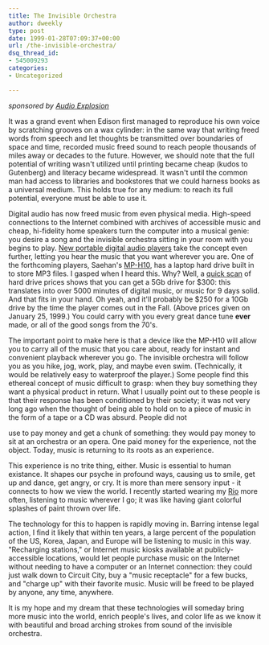 ```yaml
---
title: The Invisible Orchestra
author: dweekly
type: post
date: 1999-01-28T07:09:37+00:00
url: /the-invisible-orchestra/
dsq_thread_id:
- 545009293
categories:
- Uncategorized

---
```

_sponsored by [Audio Explosion][1]_

It was a grand event when Edison first managed to reproduce his
own voice by scratching grooves on a wax cylinder: in the same
way that writing freed words from speech and let thoughts be
transmitted over boundaries of space and time, recorded music
freed sound to reach people thousands of miles away or decades
to the future. However, we should note that the full potential
of writing wasn't utilized until printing became cheap (kudos
to Gutenberg) and literacy became widespread. It wasn't until
the common man had access to libraries and bookstores that we
could harness books as a universal medium. This holds true for
any medium: to reach its full potential, everyone must be able
to use it.

Digital audio has now freed music from even physical media.
High-speed connections to the Internet combined with archives
of accessible music and cheap, hi-fidelity home speakers
turn the computer into a musical genie: you desire a song
and the invisible orchestra sitting in your room with you
begins to play. [New portable digital audio players][2] take the
concept even further, letting you hear the music that you
want wherever you are. One of the forthcoming players,
Saehan's [MP-H10][3], has a laptop hard drive built in to store MP3 files. I gasped
when I heard this. Why? Well, a [quick scan][4] of
hard drive prices shows that you can get a 5Gb drive for $300:
this translates into over 5000 minutes of digital music, or
music for 9 days solid. And that fits in your hand. Oh yeah,
and it'll probably be $250 for a 10Gb drive by the time the
player comes out in the Fall. (Above prices given on January
25, 1999.) You could carry with you every great dance tune
**ever** made, or all of the good songs from the 70's.

The important point to make here is that a device like the
MP-H10 will allow you to carry all of the music that you care
about, ready for instant and convenient playback wherever you
go. The invisible orchestra will follow you as you hike,
jog, work, play, and maybe even swim. (Technically, it would be
relatively easy to waterproof the player.) Some people find this ethereal
concept of music difficult to grasp: when they buy something
they want a physical product in return. What I usually
point out to these people is that their response has been
conditioned by their society; it was not very long ago when
the thought of being able to hold on to a piece of music
in the form of a tape or a CD was absurd. People did not

use to pay money and get a chunk of something: they would
pay money to sit at an orchestra or an opera. One paid
money for the experience, not the object. Today, music is
returning to its roots as an experience.

This experience is no trite thing, either. Music is essential
to human existance. It shapes our psyche
in profound ways, causing us to smile, get up and dance,
get angry, or cry. It is more than mere sensory input -
it connects to how we view the world. I recently started
wearing my [Rio][5] more often, listening to music wherever I go; it was like
having giant colorful splashes of paint thrown over life.

The technology for this to happen is rapidly moving in.
Barring intense legal action, I find it likely that within
ten years, a large percent of the population of the US, Korea,
Japan, and Europe will be listening to music in this way.
"Recharging stations," or Internet music kiosks available
at publicly-accessible locations, would let people purchase
music on the Internet without needing to
have a computer or an Internet connection: they could just
walk down to Circuit City, buy a "music receptacle" for
a few bucks, and "charge up" with their favorite music.
Music will be freed to be played by anyone, any time,
anywhere.

It is my hope and my dream that these technologies
will someday bring more music into the world, enrich people's
lives, and color life as we know it with beautiful and
broad arching strokes from sound of the invisible orchestra.

 [1]: http://www.audioexplosion.com/
 [2]: http://www.mp3.com/news/157.html
 [3]: http://www.mpman.com/eng/product/mp-h10/mp-h10.htm
 [4]: http://www.dirtcheapdrives.com/web_store/web_store.cgi?category=IDE+2.5+Inch+Hard+Drives&store=dirtcheap.setup
 [5]: http://www.diamondmm.com/rio/
